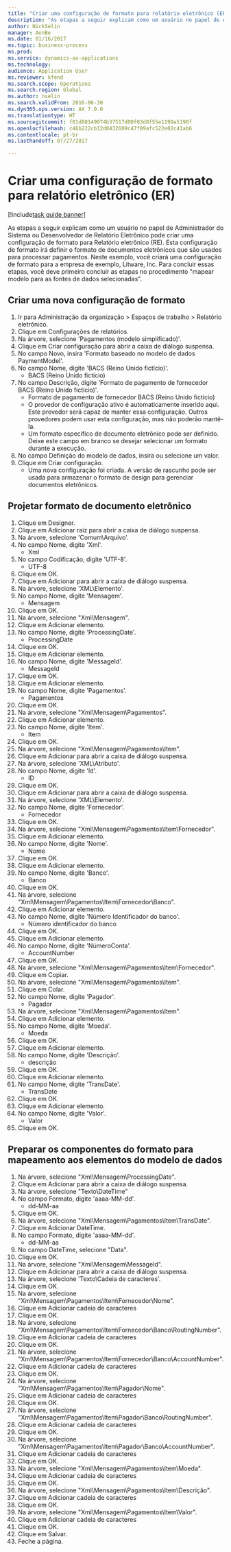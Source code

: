 ```yaml
--- 
title: "Criar uma configuração de formato para relatório eletrônico (ER)"
description: "As etapas a seguir explicam como um usuário no papel de Administrador do Sistema ou Desenvolvedor de Relatório Eletrônico pode criar uma configuração de formato para Relatório eletrônico (RE)."
author: NickSelin
manager: AnnBe
ms.date: 01/16/2017
ms.topic: business-process
ms.prod: 
ms.service: dynamics-ax-applications
ms.technology: 
audience: Application User
ms.reviewer: kfend
ms.search.scope: Operations
ms.search.region: Global
ms.author: nselin
ms.search.validFrom: 2016-06-30
ms.dyn365.ops.version: AX 7.0.0
ms.translationtype: HT
ms.sourcegitcommit: f01d88149074b37517d00f03d8f55e1199a5198f
ms.openlocfilehash: c46b222cb12d0432609c47f89afc522e02c41ab6
ms.contentlocale: pt-br
ms.lasthandoff: 07/27/2017

---
```

# <a name="create-a-format-configuration-for-electronic-reporting-er"></a>Criar uma configuração de formato para relatório eletrônico (ER)

[!include[task guide banner](../../includes/task-guide-banner.md)]

As etapas a seguir explicam como um usuário no papel de Administrador do Sistema ou Desenvolvedor de Relatório Eletrônico pode criar uma configuração de formato para Relatório eletrônico (RE). Esta configuração de formato irá definir o formato de documentos eletrônicos que são usados para processar pagamentos. Neste exemplo, você criará uma configuração de formato para a empresa de exemplo, Litware, Inc. Para concluir essas etapas, você deve primeiro concluir as etapas no procedimento "mapear modelo para as fontes de dados selecionadas".


## <a name="create-a-new-format-configuration"></a>Criar uma nova configuração de formato
1. Ir para Administração da organização > Espaços de trabalho > Relatório eletrônico.
2. Clique em Configurações de relatórios.
3. Na árvore, selecione 'Pagamentos (modelo simplificado)'.
4. Clique em Criar configuração para abrir a caixa de diálogo suspensa.
5. No campo Novo, insira 'Formato baseado no modelo de dados PaymentModel'.
6. No campo Nome, digite 'BACS (Reino Unido fictício)'.
    * BACS (Reino Unido fictício)  
7. No campo Descrição, digite 'Formato de pagamento de fornecedor BACS (Reino Unido fictício)'.
    * Formato de pagamento de fornecedor BACS (Reino Unido fictício)  
    * O provedor de configuração ativo é automaticamente inserido aqui. Este provedor será capaz de manter essa configuração. Outros provedores podem usar esta configuração, mas não poderão mantê-la.  
    * Um formato específico de documento eletrônico pode ser definido. Deixe este campo em branco se desejar selecionar um formato durante a execução.  
8. No campo Definição do modelo de dados, insira ou selecione um valor.
9. Clique em Criar configuração.
    * Uma nova configuração foi criada. A versão de rascunho pode ser usada para armazenar o formato de design para gerenciar documentos eletrônicos.  

## <a name="design-format-of-electronic-document"></a>Projetar formato de documento eletrônico
1. Clique em Designer.
2. Clique em Adicionar raiz para abrir a caixa de diálogo suspensa.
3. Na árvore, selecione 'Comum\Arquivo'.
4. No campo Nome, digite 'Xml'.
    * Xml  
5. No campo Codificação, digite 'UTF-8'.
    * UTF-8  
6. Clique em OK.
7. Clique em Adicionar para abrir a caixa de diálogo suspensa.
8. Na árvore, selecione 'XML\Elemento'.
9. No campo Nome, digite 'Mensagem'.
    * Mensagem  
10. Clique em OK.
11. Na árvore, selecione "Xml\Mensagem".
12. Clique em Adicionar elemento.
13. No campo Nome, digite 'ProcessingDate'.
    * ProcessingDate  
14. Clique em OK.
15. Clique em Adicionar elemento.
16. No campo Nome, digite 'MessageId'.
    * MessageId  
17. Clique em OK.
18. Clique em Adicionar elemento.
19. No campo Nome, digite 'Pagamentos'.
    * Pagamentos  
20. Clique em OK.
21. Na árvore, selecione "Xml\Mensagem\Pagamentos".
22. Clique em Adicionar elemento.
23. No campo Nome, digite 'Item'.
    * Item  
24. Clique em OK.
25. Na árvore, selecione "Xml\Mensagem\Pagamentos\Item".
26. Clique em Adicionar para abrir a caixa de diálogo suspensa.
27. Na árvore, selecione 'XML\Atributo'.
28. No campo Nome, digite 'Id'.
    * ID  
29. Clique em OK.
30. Clique em Adicionar para abrir a caixa de diálogo suspensa.
31. Na árvore, selecione 'XML\Elemento'.
32. No campo Nome, digite 'Fornecedor'.
    * Fornecedor  
33. Clique em OK.
34. Na árvore, selecione "Xml\Mensagem\Pagamentos\Item\Fornecedor".
35. Clique em Adicionar elemento.
36. No campo Nome, digite 'Nome'.
    * Nome  
37. Clique em OK.
38. Clique em Adicionar elemento.
39. No campo Nome, digite 'Banco'.
    * Banco  
40. Clique em OK.
41. Na árvore, selecione "Xml\Mensagem\Pagamentos\Item\Fornecedor\Banco".
42. Clique em Adicionar elemento.
43. No campo Nome, digite 'Número Identificador do banco'.
    * Número identificador do banco  
44. Clique em OK.
45. Clique em Adicionar elemento.
46. No campo Nome, digite 'NúmeroConta'.
    * AccountNumber  
47. Clique em OK.
48. Na árvore, selecione "Xml\Mensagem\Pagamentos\Item\Fornecedor".
49. Clique em Copiar.
50. Na árvore, selecione "Xml\Mensagem\Pagamentos\Item".
51. Clique em Colar.
52. No campo Nome, digite 'Pagador'.
    * Pagador  
53. Na árvore, selecione "Xml\Mensagem\Pagamentos\Item".
54. Clique em Adicionar elemento.
55. No campo Nome, digite 'Moeda'.
    * Moeda  
56. Clique em OK.
57. Clique em Adicionar elemento.
58. No campo Nome, digite 'Descrição'.
    * descrição  
59. Clique em OK.
60. Clique em Adicionar elemento.
61. No campo Nome, digite 'TransDate'.
    * TransDate  
62. Clique em OK.
63. Clique em Adicionar elemento.
64. No campo Nome, digite 'Valor'.
    * Valor  
65. Clique em OK.

## <a name="prepare-format-components-for-mapping-to-data-model-elements"></a>Preparar os componentes do formato para mapeamento aos elementos do modelo de dados
1. Na árvore, selecione "Xml\Mensagem\ProcessingDate".
2. Clique em Adicionar para abrir a caixa de diálogo suspensa.
3. Na árvore, selecione "Texto\DateTime"
4. No campo Formato, digite 'aaaa-MM-dd'.
    * dd-MM-aa  
5. Clique em OK.
6. Na árvore, selecione "Xml\Mensagem\Pagamentos\Item\TransDate".
7. Clique em Adicionar DateTime.
8. No campo Formato, digite 'aaaa-MM-dd'.
    * dd-MM-aa  
9. No campo DateTime, selecione "Data".
10. Clique em OK.
11. Na árvore, selecione "Xml\Mensagem\MessageId".
12. Clique em Adicionar para abrir a caixa de diálogo suspensa.
13. Na árvore, selecione 'Texto\Cadeia de caracteres'.
14. Clique em OK.
15. Na árvore, selecione "Xml\Mensagem\Pagamentos\Item\Fornecedor\Nome".
16. Clique em Adicionar cadeia de caracteres
17. Clique em OK.
18. Na árvore, selecione "Xml\Mensagem\Pagamentos\Item\Fornecedor\Banco\RoutingNumber".
19. Clique em Adicionar cadeia de caracteres
20. Clique em OK.
21. Na árvore, selecione "Xml\Mensagem\Pagamentos\Item\Fornecedor\Banco\AccountNumber".
22. Clique em Adicionar cadeia de caracteres
23. Clique em OK.
24. Na árvore, selecione "Xml\Mensagem\Pagamentos\Item\Pagador\Nome".
25. Clique em Adicionar cadeia de caracteres
26. Clique em OK.
27. Na árvore, selecione "Xml\Mensagem\Pagamentos\Item\Pagador\Banco\RoutingNumber".
28. Clique em Adicionar cadeia de caracteres
29. Clique em OK.
30. Na árvore, selecione "Xml\Mensagem\Pagamentos\Item\Pagador\Banco\AccountNumber".
31. Clique em Adicionar cadeia de caracteres
32. Clique em OK.
33. Na árvore, selecione "Xml\Mensagem\Pagamentos\Item\Moeda".
34. Clique em Adicionar cadeia de caracteres
35. Clique em OK.
36. Na árvore, selecione "Xml\Mensagem\Pagamentos\Item\Descrição".
37. Clique em Adicionar cadeia de caracteres
38. Clique em OK.
39. Na árvore, selecione "Xml\Mensagem\Pagamentos\Item\Valor".
40. Clique em Adicionar cadeia de caracteres
41. Clique em OK.
42. Clique em Salvar.
43. Feche a página.


